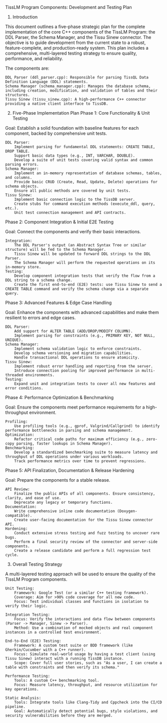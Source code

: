 TissLM Program Components: Development and Testing Plan
1. Introduction

This document outlines a five-phase strategic plan for the complete implementation of the core C++ components of the TissLM Program: the DDL Parser, the Schema Manager, and the Tissu Sinew connector. The objective is to guide development from the current state to a robust, feature-complete, and production-ready system. This plan includes a comprehensive, multi-layered testing strategy to ensure quality, performance, and reliability.

The components are:

    DDL Parser (ddl_parser.cpp): Responsible for parsing TissQL Data Definition Language (DDL) statements.
    Schema Manager (schema_manager.cpp): Manages the database schema, including creation, modification, and validation of tables and their structures.
    Tissu Sinew (tissu_sinew.cpp): A high-performance C++ connector providing a native client interface to TissDB.

2. Five-Phase Implementation Plan
Phase 1: Core Functionality & Unit Testing

Goal: Establish a solid foundation with baseline features for each component, backed by comprehensive unit tests.

    DDL Parser:
        Implement parsing for fundamental DDL statements: CREATE TABLE, DROP TABLE.
        Support basic data types (e.g., INT, VARCHAR, DOUBLE).
        Develop a suite of unit tests covering valid syntax and common parsing errors.
    Schema Manager:
        Implement an in-memory representation of database schemas, tables, and columns.
        Provide basic CRUD (Create, Read, Update, Delete) operations for schema objects.
        Ensure all public methods are covered by unit tests.
    Tissu Sinew:
        Implement basic connection logic to the TissDB server.
        Create stubs for command execution methods (execute_ddl, query, etc.).
        Unit test connection management and API contracts.

Phase 2: Component Integration & Initial E2E Testing

Goal: Connect the components and verify their basic interactions.

    Integration:
        The DDL Parser's output (an Abstract Syntax Tree or similar structure) will be fed to the Schema Manager.
        Tissu Sinew will be updated to forward DDL strings to the DDL Parser.
        The Schema Manager will perform the requested operations on its in-memory store.
    Testing:
        Develop component integration tests that verify the flow from a DDL string to a schema change.
        Create the first end-to-end (E2E) tests: use Tissu Sinew to send a CREATE TABLE command and verify the schema change via a separate query.

Phase 3: Advanced Features & Edge Case Handling

Goal: Enhance the components with advanced capabilities and make them resilient to errors and edge cases.

    DDL Parser:
        Add support for ALTER TABLE (ADD/DROP/MODIFY COLUMN).
        Implement parsing for constraints (e.g., PRIMARY KEY, NOT NULL, UNIQUE).
    Schema Manager:
        Implement schema validation logic to enforce constraints.
        Develop schema versioning and migration capabilities.
        Handle transactional DDL operations to ensure atomicity.
    Tissu Sinew:
        Implement robust error handling and reporting from the server.
        Introduce connection pooling for improved performance in multi-threaded environments.
    Testing:
        Expand unit and integration tests to cover all new features and error conditions.

Phase 4: Performance Optimization & Benchmarking

Goal: Ensure the components meet performance requirements for a high-throughput environment.

    Profiling:
        Use profiling tools (e.g., gprof, Valgrind/Callgrind) to identify performance bottlenecks in parsing and schema management.
    Optimization:
        Refactor critical code paths for maximum efficiency (e.g., zero-copy parsing, faster lookups in Schema Manager).
    Benchmarking:
        Develop a standardized benchmarking suite to measure latency and throughput of DDL operations under various workloads.
        Track performance metrics over time to prevent regressions.

Phase 5: API Finalization, Documentation & Release Hardening

Goal: Prepare the components for a stable release.

    API Review:
        Finalize the public APIs of all components. Ensure consistency, clarity, and ease of use.
        Deprecate any legacy or temporary functions.
    Documentation:
        Write comprehensive inline code documentation (Doxygen-compatible).
        Create user-facing documentation for the Tissu Sinew connector API.
    Hardening:
        Conduct extensive stress testing and fuzz testing to uncover rare bugs.
        Perform a final security review of the connector and server-side components.
        Create a release candidate and perform a full regression test cycle.

3. Overall Testing Strategy

A multi-layered testing approach will be used to ensure the quality of the TissLM Program components.

    Unit Testing:
        Framework: Google Test (or a similar C++ testing framework).
        Coverage: Aim for >90% code coverage for all new code.
        Focus: Test individual classes and functions in isolation to verify their logic.

    Integration Testing:
        Focus: Verify the interactions and data flow between components (Parser -> Manager, Sinew -> Parser).
        Method: Use a combination of mocked objects and real component instances in a controlled test environment.

    End-to-End (E2E) Testing:
        Framework: A custom test suite or BDD framework (like Gherkin/Cucumber with a C++ runner).
        Focus: Simulate real-world usage by having a test client (using Tissu Sinew) interact with a running TissDB instance.
        Scope: Cover full user stories, such as "As a user, I can create a table with constraints and then verify its schema."

    Performance Testing:
        Tools: A custom C++ benchmarking tool.
        Focus: Measure latency, throughput, and resource utilization for key operations.

    Static Analysis:
        Tools: Integrate tools like Clang-Tidy and Cppcheck into the CI/CD pipeline.
        Goal: Automatically detect potential bugs, style violations, and security vulnerabilities before they are merged.


